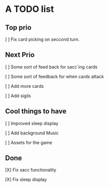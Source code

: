 
# A TODO list

## Top prio

[ ] Fix card picking on seccond turn.

## Next Prio

[ ] Some sort of feed back for sacc´ing cards

[ ] Some sort of feedback for when cards attack

[ ] Add more cards

[ ] Add sigils

## Cool things to have

[ ] Improved sleep display

[ ] Add background Music

[ ] Assets for the game

## Done

[X] Fix sacc functionality

[X] Fix sleep display
